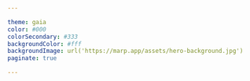 ```yaml
---

theme: gaia
color: #000
colorSecondary: #333
backgroundColor: #fff
backgroundImage: url('https://marp.app/assets/hero-background.jpg')
paginate: true

---
```


<!-- class:lead -->
<!-- _paginate: false -->